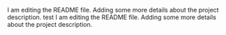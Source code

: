 I am editing the README file. Adding some more details about the project description. test
I am editing the README file. Adding some more details about the project description.
